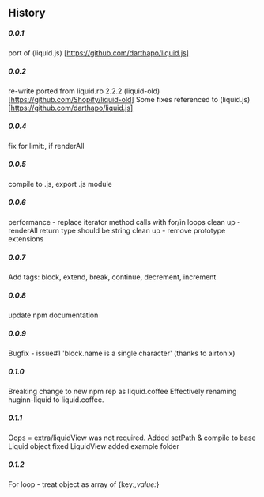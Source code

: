 ## History

##### 0.0.1
port of (liquid.js) [https://github.com/darthapo/liquid.js]

##### 0.0.2
re-write ported from liquid.rb 2.2.2 (liquid-old) [https://github.com/Shopify/liquid-old]
Some fixes referenced to (liquid.js) [https://github.com/darthapo/liquid.js]

##### 0.0.4
fix for limit:, if renderAll

##### 0.0.5
compile to .js, export .js module

##### 0.0.6
performance - replace iterator method calls with for/in loops
clean up - renderAll return type should be string
clean up - remove prototype extensions

##### 0.0.7
Add tags: block, extend, break, continue, decrement, increment

##### 0.0.8
update npm documentation

##### 0.0.9
Bugfix - issue#1 'block.name is a single character'
    (thanks to airtonix)

##### 0.1.0
Breaking change to new npm rep as liquid.coffee
Effectively renaming huginn-liquid to liquid.coffee.

##### 0.1.1
Oops = extra/liquidView was not required.
Added setPath & compile to base Liquid object
fixed LiquidView
added example folder

##### 0.1.2
For loop - treat object as array of {key:*,value:*} 